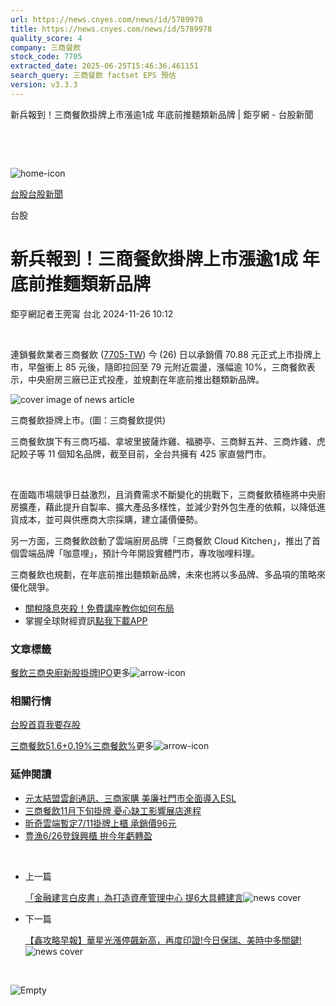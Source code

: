 ```yaml
---
url: https://news.cnyes.com/news/id/5789978
title: https://news.cnyes.com/news/id/5789978
quality_score: 4
company: 三商餐飲
stock_code: 7705
extracted_date: 2025-06-25T15:46:36.461151
search_query: 三商餐飲 factset EPS 預估
version: v3.3.3
---
```


新兵報到！三商餐飲掛牌上市漲逾1成 年底前推麵類新品牌 | 鉅亨網 - 台股新聞

‌

‌

![home-icon](/assets/icons/breadCrumb/symbol-icon-home.svg)

[台股](/news/cat/tw_stock)[台股新聞](/news/cat/tw_stock_news)

台股

# 新兵報到！三商餐飲掛牌上市漲逾1成 年底前推麵類新品牌

鉅亨網記者王莞甯 台北 2024-11-26 10:12

‌

連鎖餐飲業者三商餐飲 ([7705-TW](https://www.cnyes.com/twstock/7705)) 今 (26) 日以承銷價 70.88 元正式上市掛牌上市，早盤衝上 85 元後，隨即拉回至 79 元附近震盪，漲幅逾 10%，三商餐飲表示，中央廚房三廠已正式投產，並規劃在年底前推出麵類新品牌。

![cover image of news article](/_next/image?url=https%3A%2F%2Fcimg.cnyes.cool%2Fprod%2Fnews%2F5789978%2Fl%2F19ead312fe259d271405d9508870d674.jpg&w=3840&q=75)

三商餐飲掛牌上市。(圖：三商餐飲提供)

三商餐飲旗下有三商巧福、拿坡里披薩炸雞、福勝亭、三商鮮五丼、三商炸雞、虎記餃子等 11 個知名品牌，截至目前，全台共擁有 425 家直營門市。

‌

在面臨市場競爭日益激烈，且消費需求不斷變化的挑戰下，三商餐飲積極將中央廚房擴產，藉此提升自製率、擴大產品多樣性，並減少對外包生產的依賴，以降低進貨成本，並可與供應商大宗採購，建立議價優勢。

另一方面，三商餐飲啟動了雲端廚房品牌「三商餐飲 Cloud Kitchen」，推出了首個雲端品牌「咖意哩」，預計今年開設實體門市，專攻咖哩料理。

三商餐飲也規劃，在年底前推出麵類新品牌，未來也將以多品牌、多品項的策略來優化競爭。

* [關稅降息夾殺！免費講座教你如何布局](https://www.rsc.com.tw/Cnyes_RSC/SeminarBooking2025InvestmentOutlook.aspx?utm_source=anue&utm_medium=usstocks_end)
* 掌握全球財經資訊[點我下載APP](http://www.cnyes.com/app/?utm_source=mweb&utm_medium=HamMenuBanner&utm_campaign=fixed&utm_content=entr)

### 文章標籤

[餐飲](https://news.cnyes.com/tag/餐飲 "餐飲")[三商](https://news.cnyes.com/tag/三商 "三商")[央廚](https://news.cnyes.com/tag/央廚 "央廚")[新股掛牌](https://news.cnyes.com/tag/新股掛牌 "新股掛牌")[IPO](https://news.cnyes.com/tag/IPO "IPO")更多![arrow-icon](/assets/icons/arrows/arrow-down.svg)

### 相關行情

[台股首頁](https://www.cnyes.com/twstock)[我要存股](https://supr.link/8OHaU)

[三商餐飲51.6+0.19%](https://www.cnyes.com/twstock/7705)[三商餐飲%](https://www.cnyes.com/twstock/7705)更多![arrow-icon](/assets/icons/arrows/arrow-down.svg)

### 延伸閱讀

* [元太結盟雲創通訊、三商家購 美廉社門市全面導入ESL](/news/id/5745908)
* [三商餐飲11月下旬掛牌 憂心缺工影響展店進程](/news/id/5750836)
* [昕奇雲端暫定7/11掛牌上櫃 承銷價96元](/news/id/6037284)
* [豊漁6/26登錄興櫃 拚今年虧轉盈](/news/id/6034437)

‌

* 上一篇

  [「金融建言白皮書」為打造資產管理中心 提6大具體建言](/news/id/5790083)![news cover](https://cimg.cnyes.cool/prod/news/5790083/m/03af0f13a9dadc87523850c6ccea1c34.jpg)
* 下一篇

  [【鑫攻略早報】華星光漲停飆新高，再度印證!今日保瑞、美時中多關鍵!](/news/id/5789665)![news cover](https://cimg.cnyes.cool/prod/news/5789665/m/5d04bd6fe2c0161f98049b813a55d151.jpg)

‌

![Empty](/assets/icons/skeleton/empty-image.svg)

‌